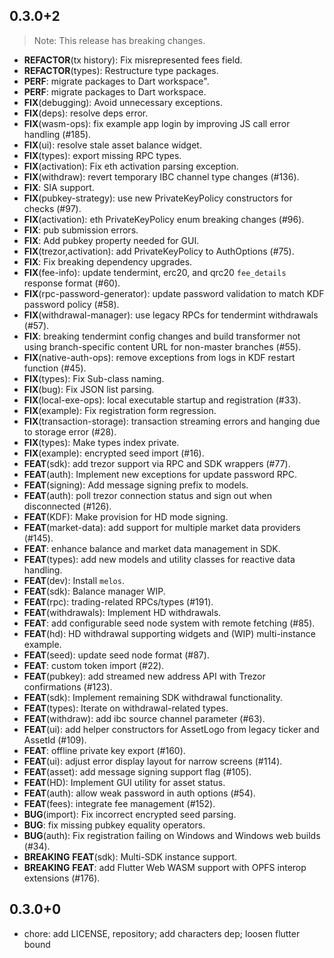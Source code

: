 ## 0.3.0+2

> Note: This release has breaking changes.

 - **REFACTOR**(tx history): Fix misrepresented fees field.
 - **REFACTOR**(types): Restructure type packages.
 - **PERF**: migrate packages to Dart workspace".
 - **PERF**: migrate packages to Dart workspace.
 - **FIX**(debugging): Avoid unnecessary exceptions.
 - **FIX**(deps): resolve deps error.
 - **FIX**(wasm-ops): fix example app login by improving JS call error handling (#185).
 - **FIX**(ui): resolve stale asset balance widget.
 - **FIX**(types): export missing RPC types.
 - **FIX**(activation): Fix eth activation parsing exception.
 - **FIX**(withdraw): revert temporary IBC channel type changes (#136).
 - **FIX**: SIA support.
 - **FIX**(pubkey-strategy): use new PrivateKeyPolicy constructors for checks (#97).
 - **FIX**(activation): eth PrivateKeyPolicy enum breaking changes (#96).
 - **FIX**: pub submission errors.
 - **FIX**: Add pubkey property needed for GUI.
 - **FIX**(trezor,activation): add PrivateKeyPolicy to AuthOptions (#75).
 - **FIX**: Fix breaking dependency upgrades.
 - **FIX**(fee-info): update tendermint, erc20, and qrc20 `fee_details` response format (#60).
 - **FIX**(rpc-password-generator): update password validation to match KDF password policy (#58).
 - **FIX**(withdrawal-manager): use legacy RPCs for tendermint withdrawals (#57).
 - **FIX**: breaking tendermint config changes and build transformer not using branch-specific content URL for non-master branches (#55).
 - **FIX**(native-auth-ops): remove exceptions from logs in KDF restart function (#45).
 - **FIX**(types): Fix Sub-class naming.
 - **FIX**(bug): Fix JSON list parsing.
 - **FIX**(local-exe-ops): local executable startup and registration (#33).
 - **FIX**(example): Fix registration form regression.
 - **FIX**(transaction-storage): transaction streaming errors and hanging due to storage error (#28).
 - **FIX**(types): Make types index private.
 - **FIX**(example): encrypted seed import (#16).
 - **FEAT**(sdk): add trezor support via RPC and SDK wrappers (#77).
 - **FEAT**(auth): Implement new exceptions for update password RPC.
 - **FEAT**(signing): Add message signing prefix to models.
 - **FEAT**(auth): poll trezor connection status and sign out when disconnected (#126).
 - **FEAT**(KDF): Make provision for HD mode signing.
 - **FEAT**(market-data): add support for multiple market data providers (#145).
 - **FEAT**: enhance balance and market data management in SDK.
 - **FEAT**(types): add new models and utility classes for reactive data handling.
 - **FEAT**(dev): Install `melos`.
 - **FEAT**(sdk): Balance manager WIP.
 - **FEAT**(rpc): trading-related RPCs/types (#191).
 - **FEAT**(withdrawals): Implement HD withdrawals.
 - **FEAT**: add configurable seed node system with remote fetching (#85).
 - **FEAT**(hd): HD withdrawal supporting widgets and (WIP) multi-instance example.
 - **FEAT**(seed): update seed node format (#87).
 - **FEAT**: custom token import (#22).
 - **FEAT**(pubkey): add streamed new address API with Trezor confirmations (#123).
 - **FEAT**(sdk): Implement remaining SDK withdrawal functionality.
 - **FEAT**(types): Iterate on withdrawal-related types.
 - **FEAT**(withdraw): add ibc source channel parameter (#63).
 - **FEAT**(ui): add helper constructors for AssetLogo from legacy ticker and AssetId (#109).
 - **FEAT**: offline private key export (#160).
 - **FEAT**(ui): adjust error display layout for narrow screens (#114).
 - **FEAT**(asset): add message signing support flag (#105).
 - **FEAT**(HD): Implement GUI utility for asset status.
 - **FEAT**(auth): allow weak password in auth options (#54).
 - **FEAT**(fees): integrate fee management (#152).
 - **BUG**(import): Fix incorrect encrypted seed parsing.
 - **BUG**: fix missing pubkey equality operators.
 - **BUG**(auth): Fix registration failing on Windows and Windows web builds  (#34).
 - **BREAKING** **FEAT**(sdk): Multi-SDK instance support.
 - **BREAKING** **FEAT**: add Flutter Web WASM support with OPFS interop extensions (#176).

## 0.3.0+0

- chore: add LICENSE, repository; add characters dep; loosen flutter bound
